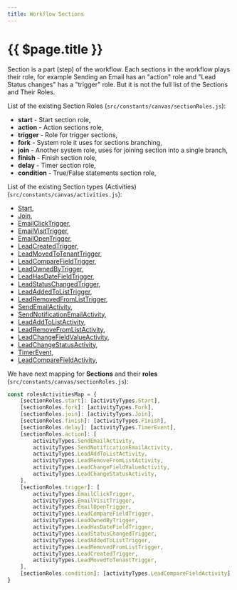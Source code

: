 ```yaml
---
title: Workflow Sections
---
```


# {{ $page.title }}

Section is a part (step) of the workflow. Each sections in the workflow plays their role, for example Sending an Email has
an "action" role and "Lead Status changes" has a "trigger" role. But it is not the full list of the Sections and Their Roles.

List of the existing Section Roles (`src/constants/canvas/sectionRoles.js`):
- **start** - Start section role, 
- **action** - Action sections role, 
- **trigger** - Role for trigger sections, 
- **fork** - System role it uses for sections branching, 
- **join** - Another system role, uses for joining section into a single branch, 
- **finish** - Finish section role, 
- **delay** - Timer section role, 
- **condition** - True/False statements section role,

List of the existing Section types (Activities) (`src/constants/canvas/activities.js`):
- [Start](workflow/sections#start),
- [Join](workflow/sections#start),
- [EmailClickTrigger](workflow/sections#start),
- [EmailVisitTrigger](workflow/sections#start),
- [EmailOpenTrigger](workflow/sections#start),
- [LeadCreatedTrigger](workflow/sections#start),
- [LeadMovedToTenantTrigger](workflow/sections#start),
- [LeadCompareFieldTrigger](workflow/sections#start),
- [LeadOwnedByTrigger](workflow/sections#start),
- [LeadHasDateFieldTrigger](workflow/sections#start),
- [LeadStatusChangedTrigger](workflow/sections#start),
- [LeadAddedToListTrigger](workflow/sections#start),
- [LeadRemovedFromListTrigger](workflow/sections#start),
- [SendEmailActivity](workflow/sections#start),
- [SendNotificationEmailActivity](workflow/sections#start),
- [LeadAddToListActivity](workflow/sections#start),
- [LeadRemoveFromListActivity](workflow/sections#start),
- [LeadChangeFieldValueActivity](workflow/sections#start),
- [LeadChangeStatusActivity](workflow/sections#start),
- [TimerEvent](workflow/sections#start),
- [LeadCompareFieldActivity](workflow/sections#start),

We have next mapping for **Sections** and their **roles** (`src/constants/canvas/sectionRoles.js`):
```javascript
const rolesActivitiesMap = {
    [sectionRoles.start]: [activityTypes.Start],
    [sectionRoles.fork]: [activityTypes.Fork],
    [sectionRoles.join]: [activityTypes.Join],
    [sectionRoles.finish]: [activityTypes.Finish],
    [sectionRoles.delay]: [activityTypes.TimerEvent],
    [sectionRoles.action]: [
        activityTypes.SendEmailActivity,
        activityTypes.SendNotificationEmailActivity,
        activityTypes.LeadAddToListActivity,
        activityTypes.LeadRemoveFromListActivity,
        activityTypes.LeadChangeFieldValueActivity,
        activityTypes.LeadChangeStatusActivity,
    ],
    [sectionRoles.trigger]: [
        activityTypes.EmailClickTrigger,
        activityTypes.EmailVisitTrigger,
        activityTypes.EmailOpenTrigger,
        activityTypes.LeadCompareFieldTrigger,
        activityTypes.LeadOwnedByTrigger,
        activityTypes.LeadHasDateFieldTrigger,
        activityTypes.LeadStatusChangedTrigger,
        activityTypes.LeadAddedToListTrigger,
        activityTypes.LeadRemovedFromListTrigger,
        activityTypes.LeadCreatedTrigger,
        activityTypes.LeadMovedToTenantTrigger,
    ],
    [sectionRoles.condition]: [activityTypes.LeadCompareFieldActivity]
}
```


